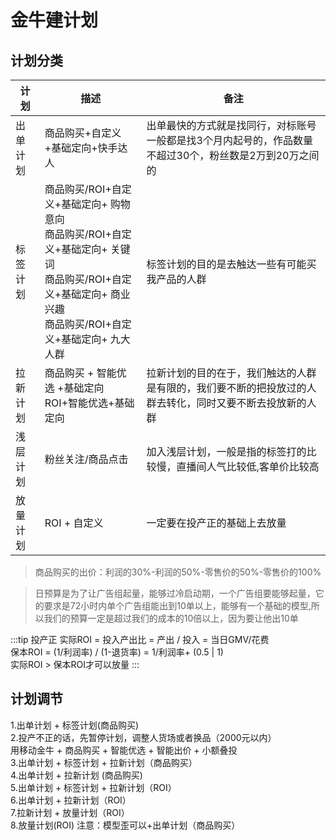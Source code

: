 # 金牛建计划

## 计划分类


| 计划 | 描述 | 备注 |
| ---- | ---- | ---- |
| 出单计划| 商品购买+自定义+基础定向+快手达人| 出单最快的方式就是找同行，对标账号一般都是找3个月内起号的，作品数量不超过30个，粉丝数是2万到20万之间的 |
| 标签计划 | 商品购买/ROI+自定义+基础定向+ 购物意向 <br/> 商品购买/ROI+自定义+基础定向+ 关键词 <br/> 商品购买/ROI+自定义+基础定向+ 商业兴趣 <br/> 商品购买/ROI+自定义+基础定向+ 九大人群| 标签计划的目的是去触达一些有可能买我产品的人群|
| 拉新计划| 商品购买 + 智能优选 +基础定向 <br/> ROI+智能优选+基础定向| 拉新计划的目的在于，我们触达的人群是有限的，我们要不断的把投放过的人群去转化，同时又要不断去投放新的人群|
| 浅层计划 | 粉丝关注/商品点击| 加入浅层计划，一般是指的标签打的比较慢，直播间人气比较低,客单价比较高|
| 放量计划 | ROI + 自定义| 一定要在投产正的基础上去放量 |


> 商品购买的出价：利润的30%-利润的50%-零售价的50%-零售价的100%

> 日预算是为了让广告组起量，能够过冷启动期，一个广告组要能够起量，它的要求是72小时内单个广告组能出到10单以上，能够有一个基础的模型,所以我们的预算一定是超过我们的成本的10倍以上，因为要让他出10单

:::tip 投产正
实际ROI = 投入产出比 = 产出 / 投入 = 当日GMV/花费<br/>
保本ROI = (1/利润率) / (1-退货率) = 1/利润率+ (0.5 | 1)<br/>
实际ROI > 保本ROI才可以放量
:::

## 计划调节

1.出单计划 + 标签计划(商品购买)<br/>
2.投产不正的话，先暂停计划，调整人货场或者换品（2000元以内）<br/>
用移动金牛 + 商品购买 + 智能优选 + 智能出价 + 小额叠投<br/>
3.出单计划 + 标签计划 + 拉新计划（商品购买）<br/>
4.出单计划 + 拉新计划 (商品购买)<br/>
5.出单计划 + 标签计划 + 拉新计划（ROI）<br/>
6.出单计划 + 拉新计划（ROI）<br/>
7.拉新计划 + 放量计划（ROI）<br/>
8.放量计划(ROI)  注意：模型歪可以+出单计划（商品购买）<br/>
